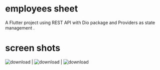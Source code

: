 # employees sheet

A Flutter project using REST API with Dio package and Providers as state management .

# screen shots
![download](https://user-images.githubusercontent.com/93697313/211734769-81ee7ba5-33d6-4ffb-a0f5-fde23026dabd.png) | ![download](https://user-images.githubusercontent.com/93697313/211734887-87b7f60e-a918-4a87-b743-b4f6179cf8b7.png) | ![download](https://user-images.githubusercontent.com/93697313/211734984-e76e82f6-3364-4e35-8970-9bf1bc316c9c.png)


